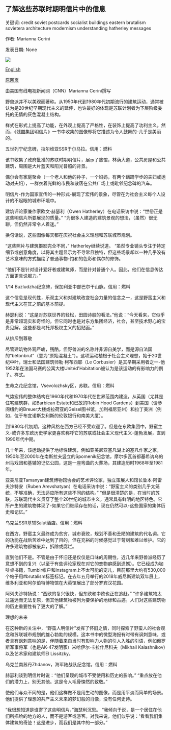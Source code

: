 ## 了解这些苏联时期明信片中的信息

关键词: credit soviet postcards socialist buildings eastern brutalism sovietera architecture modernism understanding hatherley messages

作者: Marianna Cerini

发表日期: None

![](https://cdn.cnn.com/cnnnext/dam/assets/190104151741-soviet-postcard-14-super-tease.jpg)

[English](Understanding%20the%20messages%20in%20these%20Soviet-era%20postcards.md)

[原网页](https://edition.cnn.com/style/article/soviet-era-postcards/index.html)

由美国有线电视新闻网（CNN）Marianna Cerini撰写

野兽派并不以美观而著称。从1950年代到1980年代初期流行的建筑运动，通常被认为是20世纪早期现代主义的延伸，也许最好的体现是苏联计划者为下层阶级委托的无情的灰色混凝土结构。

样式在形式上提高了功能，在外观上提高了严格性，在装饰上提高了功利主义。然而，《残酷集团明信片》一书中收集的图像却将它描述为令人鼓舞的-几乎是美丽的。

五世列宁纪念碑，拉尔维亚SSR于尔马拉。信用：燃料

该书收集了政府批准的苏联时期明信片，展示了旅馆，林荫大道，公共房屋和公共建筑，周围是大片蓝天和阳光普照的背景。

偶尔会有家庭聚会（一个老人和他的孙子，一个妈妈，有两个蹒跚学步的夫妇或运动对夫妇），一群衣着光鲜的市民和散落在公共广场上或毗邻纪念碑的汽车。

明信片-作为国家宣传的一种形式-展现了宏伟的景象，尽管在为社会主义每个人设计的不起眼的城市环境中。

建筑评论家兼作家欧文·赫瑟利（Owen Hatherley）在电话采访中说：“世俗正是这些明信片所要展现的质量。” “为很多人建造的建筑景观的想法，（虽然）很无聊，但仍然非常令人着迷。”

换句话说，这些图像每天都在庆祝社会主义理想和苏联城市规划。

“这些照片与建筑摄影完全不同，” Hatherley继续说道。 “虽然专业镜头专注于特定细节或创意角度，以将其主题显示为不寻常且独特，但这些场景却以一种几乎没有艺术意味的方式描绘了普通事物-饱和的色彩和偶尔的修饰。

“他们不是针对设计爱好者或建筑师，而是针对普通个人。因此，他们在信息传达方面更具说服力。”



























1/14 Buzludzha纪念碑，保加利亚中部巴尔干山脉。信用：燃料

这个信息是现代性，乐观主义和对建筑改变社会力量的信念之一，这是野蛮主义和现代主义在其之前的基本前提。

赫瑟利说：“这是对苏联世界的轻松，田园诗般的看法。”他说：“今天看来，它似乎是非常超现实和奇怪的，但它同时也是对东方集团经济，社会，甚至技术野心的宝贵见解。这些都是乌托邦极权主义的招贴画。”

从排斥到尊敬

尽管建筑物外观严峻，残酷，但野兽派的名称并非源自美学，而是源自法国的“bétonbrut”（意为“原始混凝土”）。这项运动植根于社会主义理想，始于20世纪中叶，瑞士和法国建筑师勒·柯布西耶（Le Corbusier）是其早期采用者之一-他1952年在法国马赛的公寓大楼Unitéd'Habitation被认为是该运动的有影响力的例子。样式。

生命之花纪念馆，Vsevolozhsky区，苏联。信用：燃料

气势宏伟的整体结构在1960年代和1970年代在世界范围内建造，从英国（尤其是住宅建筑群，如Barbican Estate和已故的Robin Hood Gardens）到美国（请参阅纽约的Breuer大楼或拉荷亚的Geisel图书馆，加利福尼亚州）和拉丁美洲（例如，位于布宜诺斯艾利斯的伦敦银行和南美大厦）。

到1980年代初期，这种风格在西方已经不受欢迎了。但是在东欧集团中，野蛮主义-或许多东欧历史学家更喜欢称呼它的苏联或社会主义现代主义-蓬勃发展，直到1990年代中期。

几十年来，该运动提供了地标性建筑，例如亚美尼亚塞凡湖上的塞凡作家之家，1950年至2000年在南斯拉夫竖立的Spomenik纪念馆，摩尔多瓦首都基希讷乌的州马戏团和基辅的记忆公园，这是一座弯曲的火葬场，其建造历时1968年至1981年。

亚美尼亚Tamanyan建筑博物馆协会的艺术评论家，独立策展人和馆长鲁本·阿雷夫沙特安（Ruben Arevshatyan）在电话采访中说：“野蛮主义的类别几乎太笼统，不够准确，无法适应所有这些不同的结构。” “但是很清楚的是，在当时的苏联，苏联现代主义贯穿了整个20世纪的城市主义，通常具有鲜明的地区特色。它所产生的建筑物体现了-如果它们继续存在的话，现在仍然可以-这些国家的集体历史和记忆。”

乌克兰SSR基辅Salut酒店。信用：燃料

在西方，野蛮主义最终成为贫穷，城市衰败，规划不善和丑陋的建筑的代名词。它的功能在战后苦难中达到了目的，但在充裕的时候感觉过于苛刻和难以维护。它的许多建筑物都被废弃，拆除或腐烂。

直到他们不是。不管是由于怀旧还是仅仅是口味的周期性，近几年来野兽派经历了意想不到的复兴（以至于有些评论家现在对它的恋物癖感到遗憾）。它已经成为咖啡桌书籍，Tumblr帐户和Instagram上不太可能的宠儿，目前那里大约有530,000个帖子用\#brutalism标签标记。在去年五月举行的2018年威尼斯建筑双年展上，维多利亚和阿尔伯特博物馆在大英馆展出了部分罗宾汉花园。

阿列夫沙特扬说：“西欧的复兴很快，但东欧和中欧也正在追赶。” “许多建筑物太过遥远而无法复原，但其他建筑物被列为要保护的地标和古迹。人们对这些建筑物的历史重要性有了更大的了解。”

理想的未来

在这种新的关注中，“野蛮人明信片”发挥了怀旧之情，同时探索了野蛮人的社会观念和苏联城市规划的雄心勃勃的规模。这本书中的微型海报有时带有讽刺意味，或者具有讽刺意味的是，伴随着来自当时有影响力人物的引人入胜的引语，例如俄罗斯军事将军（也是AK-47发明家）米哈伊尔·卡拉什尼科夫（Mikhail Kalashnikov）以及艺术家和建筑师El Lissitzky。

乌克兰南苏丹Zhdanov，海军陆战队纪念馆。信用：燃料

赫瑟利谈到明信片时说：“他们呈现的城市不受使用和历史的影响。” “重点放在他们的潜力上，别无其他。这是令人毛骨悚然的致敬。”

使他们与众不同的是，他们这样做不是用生动的图像，而是用平淡而简单的场景。他们提供了理想的共产主义未来的梦幻般的肖像，没有任何史诗。

“我很想知道是谁寄了这些明信片，”海瑟利沉思。 “我倾向于说，是一个居住在他们所描绘的地方的人，而不是游客或游客。对我来说，他们似乎说：'看看我们集体建筑的奇迹！这是进步，而我们是其中的一部分。”